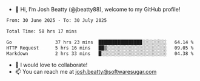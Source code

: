- 👋 Hi, I’m Josh Beatty (@jbeatty88), welcome to my GitHub profile!

<!--START_SECTION:waka-->

```txt
From: 30 June 2025 - To: 30 July 2025

Total Time: 58 hrs 17 mins

Go                37 hrs 23 mins  ████████████████░░░░░░░░░   64.14 %
HTTP Request      5 hrs 16 mins   ██▒░░░░░░░░░░░░░░░░░░░░░░   09.05 %
Markdown          2 hrs 33 mins   █░░░░░░░░░░░░░░░░░░░░░░░░   04.38 %
```

<!--END_SECTION:waka-->

- 💞️ I would love to collaborate!
- 📫 You can reach me at josh.beatty@softwaresugar.com

<!---
jbeatty88/jbeatty88 is a ✨ special ✨ repository because its `README.md` (this file) appears on your GitHub profile.
You can click the Preview link to take a look at your changes.
--->
